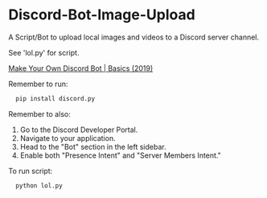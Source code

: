 # Discord-Bot-Image-Upload
A Script/Bot to upload local images and videos to a Discord server channel.

See 'lol.py' for script.

[Make Your Own Discord Bot | Basics (2019)](https://youtu.be/X_qg0Ut9nU8?si=oq4HbnQi2ZFmS0Lx)

Remember to run:
```sh
  pip install discord.py
```

Remember to also:
1. Go to the Discord Developer Portal.
2. Navigate to your application.
3. Head to the "Bot" section in the left sidebar.
4. Enable both "Presence Intent" and "Server Members Intent."

To run script:
```sh
  python lol.py
```
